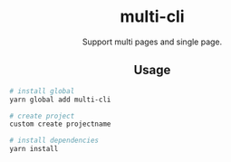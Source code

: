 <div align="center">
  <h1>multi-cli</h1>
  <p>Support multi pages and single page.</p>
</div>
<h2 align="center">Usage</h2>

``` bash
# install global
yarn global add multi-cli
```

``` bash
# create project
custom create projectname
```

```bash
# install dependencies
yarn install
```
